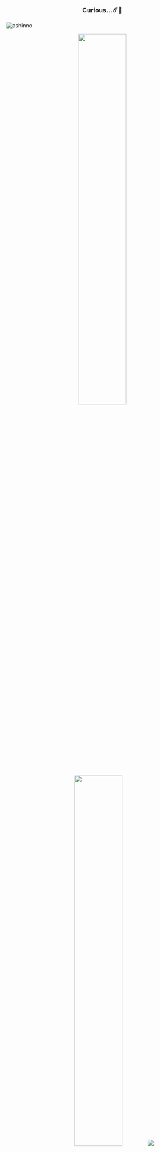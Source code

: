 


<h3 align="center">Curious...☄️💬</h3>

<p align="left"> <img src="https://komarev.com/ghpvc/?username=ashinno&label=Profile%20views&color=0e75b6&style=flat" alt="ashinno" /> </p>

<p align="center">
  <img height="50%" width="auto" src ="https://github-readme-stats.vercel.app/api?username=ashinno&show_icons=true&count_private=true&theme=darcula&hide_border=true&hide=issues,contribs,commits&bg_color=00000000">
  <img height="50%" width="auto" src ="https://github-readme-stats.vercel.app/api/top-langs/?username=ashinno&layout=compact&hide_border=true&theme=darcula&bg_color=00000000&langs_count=6&hide=jupyter%20notebook,tex,css,php">
  <img src ="https://github-readme-streak-stats.herokuapp.com?user=ashinno&theme=darcula&hide_border=true&background=FFFFFF00">
  <!--br>
  <br>

</p>
